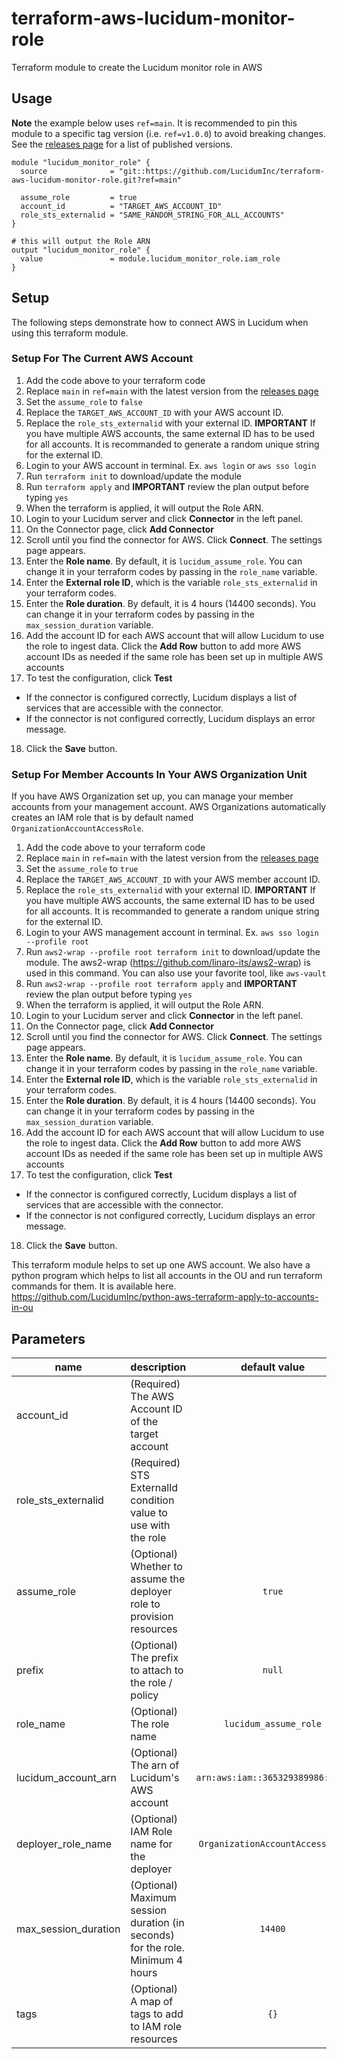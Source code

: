 # terraform-aws-lucidum-monitor-role

Terraform module to create the Lucidum monitor role in AWS

## Usage

**Note** the example below uses `ref=main`. It is recommended to pin this module to a specific tag version (i.e. `ref=v1.0.0`) to avoid breaking changes. See the [releases page](https://github.com/LucidumInc/terraform-aws-lucidum-monitor-role/releases) for a list of published versions.

```
module "lucidum_monitor_role" {
  source              = "git::https://github.com/LucidumInc/terraform-aws-lucidum-monitor-role.git?ref=main"
  
  assume_role         = true
  account_id          = "TARGET_AWS_ACCOUNT_ID"
  role_sts_externalid = "SAME_RANDOM_STRING_FOR_ALL_ACCOUNTS"
}

# this will output the Role ARN
output "lucidum_monitor_role" {
  value               = module.lucidum_monitor_role.iam_role
}
```


## Setup

The following steps demonstrate how to connect AWS in Lucidum when using this terraform module.


### Setup For The Current AWS Account

1. Add the code above to your terraform code
2. Replace `main` in `ref=main` with the latest version from the [releases page](https://github.com/LucidumInc/terraform-aws-lucidum-monitor-role/releases)
3. Set the `assume_role` to `false`
4. Replace the `TARGET_AWS_ACCOUNT_ID` with your AWS account ID.
5. Replace the `role_sts_externalid` with your external ID. **IMPORTANT** If you have multiple AWS accounts, the same external ID has to be used for all accounts. It is recommanded to generate a random unique string for the external ID.
6. Login to your AWS account in terminal. Ex. `aws login` or `aws sso login`
7. Run `terraform init` to download/update the module
8. Run `terraform apply` and **IMPORTANT** review the plan output before typing `yes`
9. When the terraform is applied, it will output the Role ARN.
10. Login to your Lucidum server and click **Connector** in the left panel.
11. On the Connector page, click **Add Connector**
12. Scroll until you find the connector for AWS. Click **Connect**. The settings page appears.
13. Enter the **Role name**. By default, it is `lucidum_assume_role`. You can change it in your terraform codes by passing in the `role_name` variable.
14. Enter the **External role ID**, which is the variable `role_sts_externalid` in your terraform codes.
15. Enter the **Role duration**. By default, it is 4 hours (14400 seconds). You can change it in your terraform codes by passing in the `max_session_duration` variable.
16. Add the account ID for each AWS account that will allow Lucidum to use the role to ingest data. Click the **Add Row** button to add more AWS account IDs as needed if the same role has been set up in multiple AWS accounts
17. To test the configuration, click **Test**
  * If the connector is configured correctly, Lucidum displays a list of services that are accessible with the connector.
  * If the connector is not configured correctly, Lucidum displays an error message.
18. Click the **Save** button.


### Setup For Member Accounts In Your AWS Organization Unit

If you have AWS Organization set up, you can manage your member accounts from your management account. AWS Organizations automatically creates an IAM role that is by default named `OrganizationAccountAccessRole`. 

1. Add the code above to your terraform code
2. Replace `main` in `ref=main` with the latest version from the [releases page](https://github.com/LucidumInc/terraform-aws-lucidum-monitor-role/releases)
3. Set the `assume_role` to `true`
4. Replace the `TARGET_AWS_ACCOUNT_ID` with your AWS member account ID.
5. Replace the `role_sts_externalid` with your external ID. **IMPORTANT** If you have multiple AWS accounts, the same external ID has to be used for all accounts. It is recommanded to generate a random unique string for the external ID.
6. Login to your AWS management account in terminal. Ex. `aws sso login --profile root`
7. Run `aws2-wrap --profile root terraform init` to download/update the module. The aws2-wrap (https://github.com/linaro-its/aws2-wrap) is used in this command. You can also use your favorite tool, like `aws-vault`
8. Run `aws2-wrap --profile root terraform apply` and **IMPORTANT** review the plan output before typing `yes`
9. When the terraform is applied, it will output the Role ARN.
10. Login to your Lucidum server and click **Connector** in the left panel.
11. On the Connector page, click **Add Connector**
12. Scroll until you find the connector for AWS. Click **Connect**. The settings page appears.
13. Enter the **Role name**. By default, it is `lucidum_assume_role`. You can change it in your terraform codes by passing in the `role_name` variable.
14. Enter the **External role ID**, which is the variable `role_sts_externalid` in your terraform codes.
15. Enter the **Role duration**. By default, it is 4 hours (14400 seconds). You can change it in your terraform codes by passing in the `max_session_duration` variable.
16. Add the account ID for each AWS account that will allow Lucidum to use the role to ingest data. Click the **Add Row** button to add more AWS account IDs as needed if the same role has been set up in multiple AWS accounts
17. To test the configuration, click **Test**
  * If the connector is configured correctly, Lucidum displays a list of services that are accessible with the connector.
  * If the connector is not configured correctly, Lucidum displays an error message.
18. Click the **Save** button.

This terraform module helps to set up one AWS account. We also have a python program which helps to list all accounts in the OU and run terraform commands for them. It is available here.
https://github.com/LucidumInc/python-aws-terraform-apply-to-accounts-in-ou

## Parameters

| name | description | default value |
|------|:------------|:-------------:|
| account_id  | (Required)  The AWS Account ID of the target account                  |      |
| role_sts_externalid  | (Required) STS ExternalId condition value to use with the role |   |
| assume_role | (Optional) Whether to assume the deployer role to provision resources | `true` |
| prefix  | (Optional) The prefix to attach to the role / policy                 |  `null`  |
| role_name  | (Optional) The role name                 |  `lucidum_assume_role`  |
| lucidum_account_arn  | (Optional) The arn of Lucidum's AWS account |`arn:aws:iam::365329389986:root`|
| deployer_role_name   | (Optional) IAM Role name for the deployer|`OrganizationAccountAccessRole`|
| max_session_duration | (Optional) Maximum session duration (in seconds) for the role. Minimum 4 hours | `14400` |
| tags  | (Optional) A map of tags to add to IAM role resources|`{}`|


